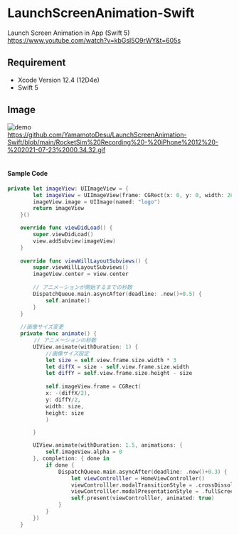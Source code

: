# LaunchScreenAnimation-Swift
Launch Screen Animation in App (Swift 5)  
https://www.youtube.com/watch?v=kbGsI5O9rWY&t=605s

## Requirement
- Xcode Version 12.4 (12D4e)
- Swift 5

## Image
![demo](https://github.com/YamamotoDesu/LaunchScreenAnimation-Swift/blob/main/RocketSim%20Recording%20-%20iPhone%2012%20-%202021-07-23%2000.34.32.gif)  
https://github.com/YamamotoDesu/LaunchScreenAnimation-Swift/blob/main/RocketSim%20Recording%20-%20iPhone%2012%20-%202021-07-23%2000.34.32.gif
<br><br>

#### Sample Code
```swift
private let imageView: UIImageView = {
        let imageView = UIImageView(frame: CGRect(x: 0, y: 0, width: 200, height: 200))
        imageView.image = UIImage(named: "logo")
        return imageView
    }()

    override func viewDidLoad() {
        super.viewDidLoad()
        view.addSubview(imageView)
    }
    
    override func viewWillLayoutSubviews() {
        super.viewWillLayoutSubviews()
        imageView.center = view.center
        
        // アニメーションが開始するまでの秒数
        DispatchQueue.main.asyncAfter(deadline: .now()+0.5) {
            self.animate()
        }
    }
    
    //画像サイズ変更
    private func animate() {
    　　 // アニメーションの秒数
        UIView.animate(withDuration: 1) {
            //画像サイズ設定
            let size = self.view.frame.size.width * 3
            let diffX = size - self.view.frame.size.width
            let diffY = self.view.frame.size.height - size
            
            self.imageView.frame = CGRect(
            x: -(diffX/2),
            y: diffY/2,
            width: size,
            height: size
            )

        }

        UIView.animate(withDuration: 1.5, animations: {
            self.imageView.alpha = 0
        }, completion: { done in
            if done {
                DispatchQueue.main.asyncAfter(deadline: .now()+0.3) {
                    let viewControlller = HomeViewController()
                    viewControlller.modalTransitionStyle = .crossDissolve
                    viewControlller.modalPresentationStyle = .fullScreen
                    self.present(viewControlller, animated: true)
                }
            }
        })
    }
```
